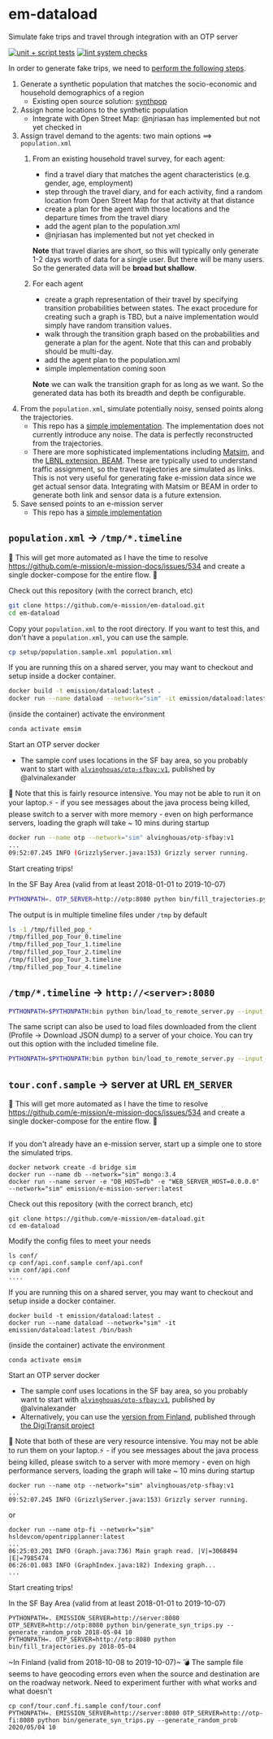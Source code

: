 # em-dataload
Simulate fake trips and travel through integration with an OTP server

[![unit + script tests](https://github.com/e-mission/em-simulation/workflows/unit%20+%20script%20tests/badge.svg)](https://github.com/e-mission/em-dataload/actions?query=workflow%3A%22unit+%2B+script+tests%22)
[![lint system checks](https://github.com/e-mission/em-simulation/workflows/lint%20system%20checks/badge.svg)](https://github.com/e-mission/em-dataload/actions?query=workflow%3A%22lint+system+checks%22)

In order to generate fake trips, we need to [perform the following steps](https://www.simunto.com/matsim/tutorials/eifer2019/slides_day2.pdf).
1. Generate a synthetic population that matches the socio-economic and
household demographics of a region
    - Existing open source solution: [synthpop](https://github.com/LBNL-UCB-STI/synthpop)
1. Assign home locations to the synthetic population
    - Integrate with Open Street Map: @njriasan has implemented but not yet checked in
1. Assign travel demand to the agents: two main options ⟹  `population.xml`
    1. From an existing household travel survey, for each agent:
        - find a travel diary that matches the agent characteristics (e.g.
          gender, age, employment)
        - step through the travel diary, and for each activity, find a random
          location from Open Street Map for that activity at that distance
        - create a plan for the agent with those locations and the departure
          times from the travel diary
        - add the agent plan to the population.xml
        - @njriasan has implemented but not yet checked in

       **Note** that travel diaries are short, so this will typically only generate
       1-2 days worth of data for a single user. But there will be many users. So the
       generated data will be **broad but shallow**.


    1. For each agent
        - create a graph representation of their travel by specifying
          transition probabilities between states. The exact procedure for
          creating such a graph is TBD, but a naive implementation would simply have
          random transition values.
        - walk through the transition graph based on the probabilities and
          generate a plan for the agent. Note that this can and probably
          should be multi-day.
        - add the agent plan to the population.xml
        - simple implementation coming soon

       **Note** we can walk the transition graph for as long as we want. So the
       generated data has both its breadth and depth be configurable.
1. From the `population.xml`, simulate potentially noisy, sensed points along
    the trajectories.
    - This repo has a [simple implementation](#populationxml--tmptimeline). The implementation does not
      currently introduce any noise. The data is perfectly reconstructed from
      the trajectories.
    - There are more sophisticated implementations including [Matsim](), and
      the [LBNL extension, BEAM](). These are typically used to understand
      traffic assignment, so the travel trajectories are simulated as links. This is
      not very useful for generating fake e-mission data since we get actual sensor
      data. Integrating with Matsim or BEAM in order to generate both link and
      sensor data is a future extension.
1. Save sensed points to an e-mission server
    - This repo has a [simple implementation]()

## `population.xml` → `/tmp/*.timeline`

🚧 This will get more automated as I have the time to resolve
https://github.com/e-mission/e-mission-docs/issues/534 and create a single
docker-compose for the entire flow. 🚧

Check out this repository (with the correct branch, etc)

```bash
git clone https://github.com/e-mission/em-dataload.git
cd em-dataload
```

Copy your `population.xml` to the root directory. If you want to test this, and don't have a `population.xml`, you can use the sample.

```bash
cp setup/population.sample.xml population.xml
```

If you are running this on a shared server, you may want to checkout and setup
inside a docker container.

```bash
docker build -t emission/dataload:latest .
docker run --name dataload --network="sim" -it emission/dataload:latest /bin/bash
```

(inside the container) activate the environment

```bash
conda activate emsim
```

Start an OTP server docker
  - The sample conf uses locations in the SF bay area, so you probably want to start with [`alvinghouas/otp-sfbay:v1`](https://hub.docker.com/r/alvinghouas/otp-sfbay), published by @alvinalexander

🚨 Note that this is fairly resource intensive. You may not be able to run
it on your laptop.⚡
    - if you see messages about the java process being killed, please switch to a server with more memory
    - even on high performance servers, loading the graph will take ~ 10 mins during startup

```bash
docker run --name otp --network="sim" alvinghouas/otp-sfbay:v1
...
09:52:07.245 INFO (GrizzlyServer.java:153) Grizzly server running.
```

Start creating trips!

In the SF Bay Area (valid from at least 2018-01-01 to 2019-10-07)
```bash
PYTHONPATH=. OTP_SERVER=http://otp:8080 python bin/fill_trajectories.py 2018-05-04
```

The output is in multiple timeline files under `/tmp` by default

```bash
ls -1 /tmp/filled_pop_*
/tmp/filled_pop_Tour_0.timeline
/tmp/filled_pop_Tour_1.timeline
/tmp/filled_pop_Tour_2.timeline
/tmp/filled_pop_Tour_3.timeline
/tmp/filled_pop_Tour_4.timeline
```

## `/tmp/*.timeline` → `http://<server>:8080`

```bash
PYTHONPATH=$PYTHONPATH:bin python bin/load_to_remote_server.py --input_prefix /tmp/filled_pop_ http://server:8080
```

The same script can also be used to load files downloaded from the client (Profile -> Download JSON dump) to a server of your choice. You can try out this option with the included timeline file.

```bash
PYTHONPATH=$PYTHONPATH:bin python bin/load_to_remote_server.py --input_file setup/shankari_2015-07-22.timeline http://server:8080
```

## `tour.conf.sample` → server at URL `EM_SERVER`  ##

🚧 This will get more automated as I have the time to resolve
https://github.com/e-mission/e-mission-docs/issues/534 and create a single
docker-compose for the entire flow. 🚧

```
```

If you don't already have an e-mission server, start up a simple one to store
the simulated trips.

```
docker network create -d bridge sim
docker run --name db --network="sim" mongo:3.4
docker run --name server -e "DB_HOST=db" -e "WEB_SERVER_HOST=0.0.0.0" --network="sim" emission/e-mission-server:latest
```

Check out this repository (with the correct branch, etc)

```
git clone https://github.com/e-mission/em-dataload.git
cd em-dataload
```

Modify the config files to meet your needs

```
ls conf/
cp conf/api.conf.sample conf/api.conf
vim conf/api.conf
....
```

If you are running this on a shared server, you may want to checkout and setup
inside a docker container.

```
docker build -t emission/dataload:latest .
docker run --name dataload --network="sim" -it emission/dataload:latest /bin/bash
```

(inside the container) activate the environment

```
conda activate emsim
```

Start an OTP server docker
  - The sample conf uses locations in the SF bay area, so you probably want to start with [`alvinghouas/otp-sfbay:v1`](https://hub.docker.com/r/alvinghouas/otp-sfbay), published by @alvinalexander
  - Alternatively, you can use the [version from Finland](https://hub.docker.com/r/hsldevcom/opentripplanner), published through [the DigiTransit project](https://github.com/HSLdevcom/digitransit)

🚨 Note that both of these are very resource intensive. You may not be able to run
them on your laptop.⚡
    - if you see messages about the java process being killed, please switch to a server with more memory
    - even on high performance servers, loading the graph will take ~ 10 mins during startup

```
docker run --name otp --network="sim" alvinghouas/otp-sfbay:v1
...
09:52:07.245 INFO (GrizzlyServer.java:153) Grizzly server running.
```

or

```
docker run --name otp-fi --network="sim" hsldevcom/opentripplanner:latest
...
06:25:03.201 INFO (Graph.java:736) Main graph read. |V|=3068494 |E|=7985474
06:26:01.083 INFO (GraphIndex.java:182) Indexing graph...
...

```

Start creating trips!

In the SF Bay Area (valid from at least 2018-01-01 to 2019-10-07)
```
PYTHONPATH=. EMISSION_SERVER=http://server:8080 OTP_SERVER=http://otp:8080 python bin/generate_syn_trips.py --generate_random_prob 2018-05-04 10
PYTHONPATH=. OTP_SERVER=http://otp:8080 python bin/fill_trajectories.py 2018-05-04
```


~In Finland (valid from 2018-10-08 to 2019-10-07)~ 💣 The sample file seems to
have geocoding errors even when the source and destination are on the roadway
network. Need to experiment further with what works and what doesn't

```
cp conf/tour.conf.fi.sample conf/tour.conf
PYTHONPATH=. EMISSION_SERVER=http://server:8080 OTP_SERVER=http://otp-fi:8080 python bin/generate_syn_trips.py --generate_random_prob 2020/05/04 10
```

